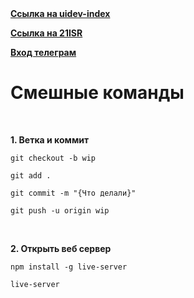 <a href = "https://github.com/21ISR/uidev-index">
  <b>
  Ссылка на uidev-index
  </b>
</a>
<p></p>

<a href = "https://github.com/21ISR">
  <b>
    Ссылка на 21ISR
  </b>
</a>
<p></p>

<a href ="https://web.telegram.org/k/">
  <b>
    Вход телеграм
  </b>
</a>
<p></p>

<h1>
  <b>
  Смешные команды
  </b>
</h1>
<br>
<p>
  <b>
  1. Ветка и коммит
  </b>
</p>

```
git checkout -b wip
```

```
git add .
```

```
git commit -m "{Что делали}"
```

```
git push -u origin wip
```
<br>
<b>
  <p>
  2. Открыть веб сервер
  </p>
</b>

```
npm install -g live-server
```

```
live-server
```
<br>
<b>
  <p>
